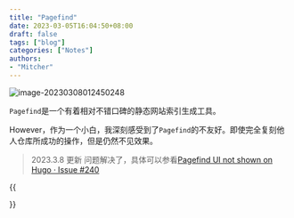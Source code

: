 ```yaml
---
title: "Pagefind"
date: 2023-03-05T16:04:50+08:00
draft: false
tags: ["blog"]
categories: ["Notes"]
authors:
- "Mitcher"
---
```


 ![image-20230308012450248](https://mitcher-1316637614.cos.ap-nanjing.myqcloud.com/test/image-20230308012450248.png)

`Pagefind`是一个有着相对不错口碑的静态网站索引生成工具。

However，作为一个小白，我深刻感受到了`Pagefind`的不友好。即使完全复刻他人仓库所成功的操作，但是仍然不见效果。

> 2023.3.8 更新 问题解决了，具体可以参看[Pagefind UI not shown on Hugo · Issue #240](https://github.com/CloudCannon/pagefind/issues/240)

{{<search>}}
<script defer> new PagefindUI({element:“#search”}) </script>

